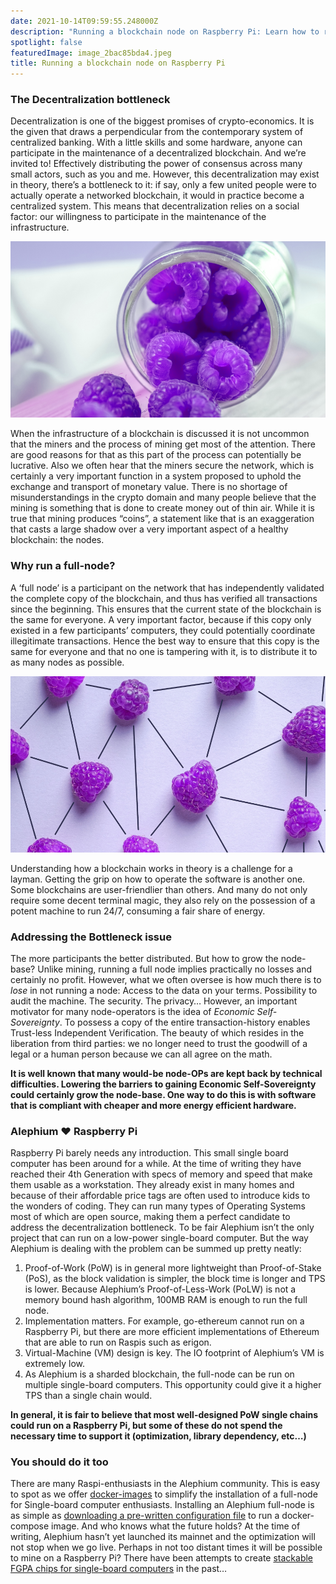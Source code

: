 ```yaml
---
date: 2021-10-14T09:59:55.248000Z
description: "Running a blockchain node on Raspberry Pi: Learn how to run an Alephium full node on Raspberry Pi hardware, addressing the decentralization bottleneck with affordable hardware solutions."
spotlight: false
featuredImage: image_2bac85bda4.jpeg
title: Running a blockchain node on Raspberry Pi
---
```


### The Decentralization bottleneck

Decentralization is one of the biggest promises of crypto-economics. It is the given that draws a perpendicular from the contemporary system of centralized banking. With a little skills and some hardware, anyone can participate in the maintenance of a decentralized blockchain. And we’re invited to! Effectively distributing the power of consensus across many small actors, such as you and me. However, this decentralization may exist in theory, there’s a bottleneck to it: if say, only a few united people were to actually operate a networked blockchain, it would in practice become a centralized system. This means that decentralization relies on a social factor: our willingness to participate in the maintenance of the infrastructure.

![](image_0404186107.jpg)

When the infrastructure of a blockchain is discussed it is not uncommon that the miners and the process of mining get most of the attention. There are good reasons for that as this part of the process can potentially be lucrative. Also we often hear that the miners secure the network, which is certainly a very important function in a system proposed to uphold the exchange and transport of monetary value. There is no shortage of misunderstandings in the crypto domain and many people believe that the mining is something that is done to create money out of thin air. While it is true that mining produces “coins”, a statement like that is an exaggeration that casts a large shadow over a very important aspect of a healthy blockchain: the nodes.

### Why run a full-node?

A ‘full node’ is a participant on the network that has independently validated the complete copy of the blockchain, and thus has verified all transactions since the beginning. This ensures that the current state of the blockchain is the same for everyone. A very important factor, because if this copy only existed in a few participants’ computers, they could potentially coordinate illegitimate transactions. Hence the best way to ensure that this copy is the same for everyone and that no one is tampering with it, is to distribute it to as many nodes as possible.

![](image_769ac785e8.jpg)

Understanding how a blockchain works in theory is a challenge for a layman. Getting the grip on how to operate the software is another one. Some blockchains are user-friendlier than others. And many do not only require some decent terminal magic, they also rely on the possession of a potent machine to run 24/7, consuming a fair share of energy.

### Addressing the Bottleneck issue

The more participants the better distributed. But how to grow the node-base? Unlike mining, running a full node implies practically no losses and certainly no profit. However, what we often oversee is how much there is to _lose_ in not running a node: Access to the data on your terms. Possibility to audit the machine. The security. The privacy… However, an important motivator for many node-operators is the idea of _Economic Self-Sovereignty_. To possess a copy of the entire transaction-history enables Trust-less Independent Verification. The beauty of which resides in the liberation from third parties: we no longer need to trust the goodwill of a legal or a human person because we can all agree on the math.

**It is well known that many would-be node-OPs are kept back by technical difficulties. Lowering the barriers to gaining Economic Self-Sovereignty could certainly grow the node-base. One way to do this is with software that is compliant with cheaper and more energy efficient hardware.**

### Alephium ❤ Raspberry Pi

Raspberry Pi barely needs any introduction. This small single board computer has been around for a while. At the time of writing they have reached their 4th Generation with specs of memory and speed that make them usable as a workstation. They already exist in many homes and because of their affordable price tags are often used to introduce kids to the wonders of coding. They can run many types of Operating Systems most of which are open source, making them a perfect candidate to address the decentralization bottleneck. To be fair Alephium isn’t the only project that can run on a low-power single-board computer. But the way Alephium is dealing with the problem can be summed up pretty neatly:

1.  Proof-of-Work (PoW) is in general more lightweight than Proof-of-Stake (PoS), as the block validation is simpler, the block time is longer and TPS is lower. Because Alephium’s Proof-of-Less-Work (PoLW) is not a memory bound hash algorithm, 100MB RAM is enough to run the full node.
2.  Implementation matters. For example, go-ethereum cannot run on a Raspberry Pi, but there are more efficient implementations of Ethereum that are able to run on Raspis such as erigon.
3.  Virtual-Machine (VM) design is key. The IO footprint of Alephium’s VM is extremely low.
4.  As Alephium is a sharded blockchain, the full-node can be run on multiple single-board computers. This opportunity could give it a higher TPS than a single chain would.

**In general, it is fair to believe that most well-designed PoW single chains could run on a Raspberry Pi, but some of these do not spend the necessary time to support it (optimization, library dependency, etc…)**

### You should do it too

There are many Raspi-enthusiasts in the Alephium community. This is easy to spot as we offer [docker-images](https://hub.docker.com/r/alephium/alephium/) to simplify the installation of a full-node for Single-board computer enthusiasts. Installing an Alephium full-node is as simple as [downloading a pre-written configuration file](https://github.com/alephium/alephium/wiki/Full-node-on-raspberry-pi) to run a docker-compose image. And who knows what the future holds? At the time of writing, Alephium hasn’t yet launched its mainnet and the optimization will not stop when we go live. Perhaps in not too distant times it will be possible to mine on a Raspberry Pi? There have been attempts to create [stackable FGPA chips for single-board computers](https://www.kickstarter.com/projects/1962283735/novapi-np01-a-stackable-virtex-5-fpga-hat-for-raspberry-pi?ref=9orwd6&amp;token=9a03bf4e) in the past…
